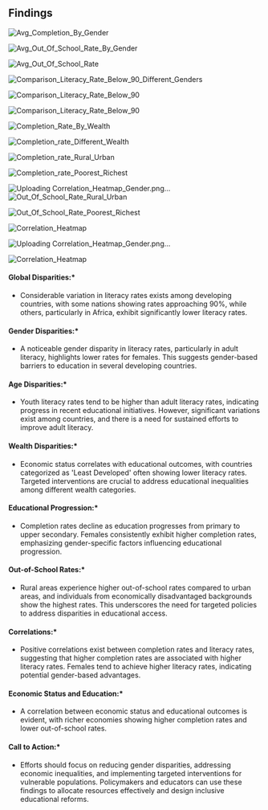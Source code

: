 ## Findings



![Avg_Completion_By_Gender](https://github.com/MIT-Emerging-Talent/2024-group-05-08-cdsp/assets/85621380/2f820d26-0c5b-4395-9d35-7e0607377804)

![Avg_Out_Of_School_Rate_By_Gender](https://github.com/MIT-Emerging-Talent/2024-group-05-08-cdsp/assets/85621380/94ff058f-ca2b-4dac-a4d3-29d8b17ce4fe)

![Avg_Out_Of_School_Rate](https://github.com/MIT-Emerging-Talent/2024-group-05-08-cdsp/assets/85621380/7b0b6d46-c7f9-463b-be54-99e3431d0b2f)

![Comparison_Literacy_Rate_Below_90_Different_Genders](https://github.com/MIT-Emerging-Talent/2024-group-05-08-cdsp/assets/85621380/1bc14309-da12-4ce7-803b-9fa4deb9e1a6)

![Comparison_Literacy_Rate_Below_90](https://github.com/MIT-Emerging-Talent/2024-group-05-08-cdsp/assets/85621380/6d265d08-cdcb-416f-bd52-dacb0c72f73f)

![Comparison_Literacy_Rate_Below_90](https://github.com/MIT-Emerging-Talent/2024-group-05-08-cdsp/assets/85621380/bbd7670a-47f2-4b82-ba50-f9759720a5d1)

![Completion_Rate_By_Wealth](https://github.com/MIT-Emerging-Talent/2024-group-05-08-cdsp/assets/85621380/053eebf9-ba24-471d-8157-ec5d7e26dddd)

![Completion_rate_Different_Wealth](https://github.com/MIT-Emerging-Talent/2024-group-05-08-cdsp/assets/85621380/fa705230-45e4-4b73-949d-276d4eb5f868)

![Completion_rate_Rural_Urban](https://github.com/MIT-Emerging-Talent/2024-group-05-08-cdsp/assets/85621380/8e8a0139-7bc8-472b-a427-285bbfdf69a2)

![Completion_rate_Poorest_Richest](https://github.com/MIT-Emerging-Talent/2024-group-05-08-cdsp/assets/85621380/0b2b2800-e2b9-4543-bd75-35ee6023dfbb)


![Uploading Correlation_Heatmap_Gender.png…]()![Out_Of_School_Rate_Rural_Urban](https://github.com/MIT-Emerging-Talent/2024-group-05-08-cdsp/assets/85621380/5c31b2f1-5790-487e-907d-ae210e9bee6d)

![Out_Of_School_Rate_Poorest_Richest](https://github.com/MIT-Emerging-Talent/2024-group-05-08-cdsp/assets/85621380/aec4d465-9705-4fa9-a13b-abdd7e60c2f6)

![Correlation_Heatmap](https://github.com/MIT-Emerging-Talent/2024-group-05-08-cdsp/assets/85621380/39ab1894-bed8-421f-ae81-d133b39b0ecd)

![Uploading Correlation_Heatmap_Gender.png…]()

![Correlation_Heatmap](https://github.com/MIT-Emerging-Talent/2024-group-05-08-cdsp/assets/85621380/39ab1894-bed8-421f-ae81-d133b39b0ecd)






#### Global Disparities:\*

- Considerable variation in literacy rates exists among developing countries, with some nations showing rates approaching 90%, while others, particularly in Africa, exhibit significantly lower literacy rates.

#### Gender Disparities:\*

- A noticeable gender disparity in literacy rates, particularly in adult literacy, highlights lower rates for females. This suggests gender-based barriers to education in several developing countries.

#### Age Disparities:\*

- Youth literacy rates tend to be higher than adult literacy rates, indicating progress in recent educational initiatives. However, significant variations exist among countries, and there is a need for sustained efforts to improve adult literacy.

#### Wealth Disparities:\*

- Economic status correlates with educational outcomes, with countries categorized as 'Least Developed' often showing lower literacy rates. Targeted interventions are crucial to address educational inequalities among different wealth categories.

#### Educational Progression:\*

- Completion rates decline as education progresses from primary to upper secondary. Females consistently exhibit higher completion rates, emphasizing gender-specific factors influencing educational progression.

#### Out-of-School Rates:\*

- Rural areas experience higher out-of-school rates compared to urban areas, and individuals from economically disadvantaged backgrounds show the highest rates. This underscores the need for targeted policies to address disparities in educational access.

#### Correlations:\*

- Positive correlations exist between completion rates and literacy rates, suggesting that higher completion rates are associated with higher literacy rates. Females tend to achieve higher literacy rates, indicating potential gender-based advantages.

#### Economic Status and Education:\*

- A correlation between economic status and educational outcomes is evident, with richer economies showing higher completion rates and lower out-of-school rates.

#### Call to Action:\*

- Efforts should focus on reducing gender disparities, addressing economic inequalities, and implementing targeted interventions for vulnerable populations. Policymakers and educators can use these findings to allocate resources effectively and design inclusive educational reforms.

